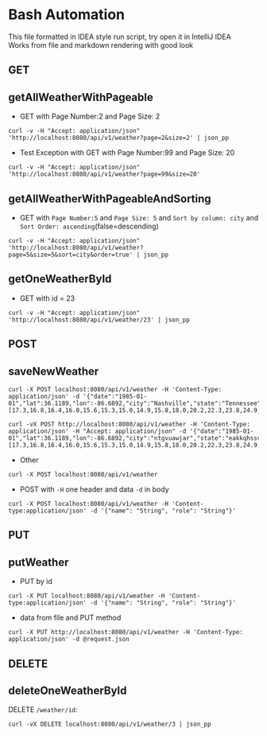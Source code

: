 # Bash Automation

This file formatted in IDEA style run script, try open it in IntelliJ IDEA  
Works from file and markdown rendering with good look


GET
----------------------------------------

## getAllWeatherWithPageable

- GET with Page Number:2 and Page Size: 2

```shell
curl -v -H "Accept: application/json" 'http://localhost:8080/api/v1/weather?page=2&size=2' | json_pp
```

- Test Exception with GET with Page Number:99 and Page Size: 20

```shell
curl -v -H "Accept: application/json" 'http://localhost:8080/api/v1/weather?page=99&size=20'
```

## getAllWeatherWithPageableAndSorting

- GET with `Page Number:5` and `Page Size: 5` and `Sort by column: city` and `Sort Order: ascending`(false=descending)

```shell
curl -v -H "Accept: application/json" 'http://localhost:8080/api/v1/weather?page=5&size=5&sort=city&order=true' | json_pp
```

## getOneWeatherById

- GET with id = 23

```shell
curl -v -H "Accept: application/json" 'http://localhost:8080/api/v1/weather/23' | json_pp
```

POST
----------------------------------------

## saveNewWeather

```shell
curl -X POST localhost:8080/api/v1/weather -H 'Content-Type: application/json' -d '{"date":"1985-01-01","lat":36.1189,"lon":-86.6892,"city":"Nashville","state":"Tennessee","temperatures":[17.3,16.8,16.4,16.0,15.6,15.3,15.0,14.9,15.8,18.0,20.2,22.3,23.8,24.9,25.5,25.7,24.9,23.0,21.7,20.8,29.9,29.2,28.6,28.1]}'
```

```shell
curl -vX POST http://localhost:8080/api/v1/weather -H 'Content-Type: application/json' -H "Accept: application/json" -d '{"date":"1985-01-01","lat":36.1189,"lon":-86.6892,"city":"ntgvuawjar","state":"eakkqhssvz","temperatures":[17.3,16.8,16.4,16.0,15.6,15.3,15.0,14.9,15.8,18.0,20.2,22.3,23.8,24.9,25.5,25.7,24.9,23.0,21.7,20.8,29.9,29.2,28.6,28.1]}'
```

- Other

```shell
curl -X POST localhost:8080/api/v1/weather
```

- POST with `-H` one header and data `-d` in body

```shell
curl -X POST localhost:8080/api/v1/weather -H 'Content-type:application/json' -d '{"name": "String", "role": "String"}'
```

PUT
----------------------------------------

## putWeather

- PUT by id

```shell
curl -X PUT localhost:8080/api/v1/weather -H 'Content-type:application/json' -d '{"name": "String", "role": "String"}'
```

- data from file and PUT method

```shell
curl -X PUT http://localhost:8080/api/v1/weather -H 'Content-Type: application/json' -d @request.json  
```

DELETE
----------------------------------------

## deleteOneWeatherById

DELETE `/weather/id`:

```shell
curl -vX DELETE localhost:8080/api/v1/weather/3 | json_pp
```

